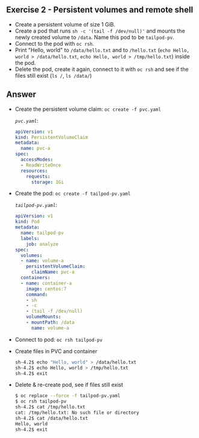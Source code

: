 ## Exercise 2 - Persistent volumes and remote shell

* Create a persistent volume of size 1 GiB. 
* Create a pod that runs `sh -c '(tail -f /dev/null)'` and mounts the newly created volume to `/data`. Name this pod to be `tailpod-pv`.
* Connect to the pod with `oc rsh`.
* Print "Hello, world" to `/data/hello.txt` and to `/hello.txt` (`echo Hello, world > /data/hello.txt`, `echo Hello, world > /tmp/hello.txt`) inside the pod.
* Delete the pod, create it again, connect to it with `oc rsh` and see if the files still exist (`ls /`, `ls /data/`)

## Answer

*   Create the persistent volume claim: `oc create -f pvc.yaml`

    *`pvc.yaml`*:

    ```yaml
    apiVersion: v1
    kind: PersistentVolumeClaim
    metadata:
      name: pvc-a
    spec:
      accessModes:
      - ReadWriteOnce
      resources:
        requests:
          storage: 1Gi
    ```

*   Create the pod: `oc create -f tailpod-pv.yaml`

    *`tailpod-pv.yaml`*:

    ```yaml
    apiVersion: v1
    kind: Pod
    metadata:
      name: tailpod-pv
      labels:
        job: analyze
    spec:
      volumes:
      - name: volume-a
        persistentVolumeClaim:
          claimName: pvc-a
      containers:
      - name: container-a
        image: centos:7
        command:
        - sh
        - -c
        - (tail -f /dev/null)
        volumeMounts:
        - mountPath: /data
          name: volume-a
    ```

*   Connect to pod: `oc rsh tailpod-pv`

*   Create files in PVC and container

    ```bash
    sh-4.2$ echo "Hello, world" > /data/hello.txt
    sh-4.2$ echo Hello, world > /tmp/hello.txt
    sh-4.2$ exit
    ```

*   Delete & re-create pod, see if files still exist

    ```bash
    $ oc replace --force -f tailpod-pv.yaml
    $ oc rsh tailpod-pv
    sh-4.2$ cat /tmp/hello.txt
    cat: /tmp/hello.txt: No such file or directory
    sh-4.2$ cat /data/hello.txt
    Hello, world
    sh-4.2$ exit
    ```
